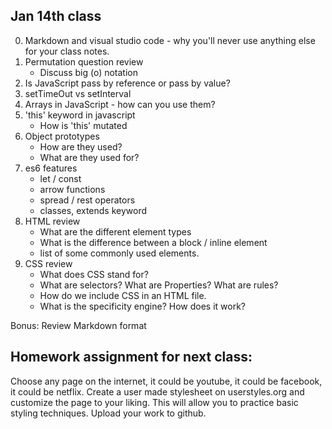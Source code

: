   ## Jan 14th class

  0. Markdown and visual studio code - why you'll never use anything else for your class notes.
  1. Permutation question review
      * Discuss big (o) notation  
  2. Is JavaScript pass by reference or pass by value?
  3. setTimeOut vs setInterval
  4. Arrays in JavaScript - how can you use them?
  5. 'this' keyword in javascript
      * How is 'this' mutated
  6. Object prototypes
      * How are they used?
      * What are they used for?
  7. es6 features
      * let / const
      * arrow functions
      * spread / rest operators
      * classes, extends keyword
  8. HTML review
      * What are the different element types
      * What is the difference between a block / inline element
      * list of some commonly used elements.
  9. CSS review   
      * What does CSS stand for?
      * What are selectors? What are Properties? What are rules?
      * How do we include CSS in an HTML file.
      * What is the specificity engine? How does it work?
  
  Bonus:
  Review Markdown format
  
  ## Homework assignment for next class:
  Choose any page on the internet, it could be youtube, it could be facebook, it could be netflix. Create a user made stylesheet on userstyles.org and customize the page to your liking. This will allow you to practice basic styling techniques. Upload your work to github. 
  
  